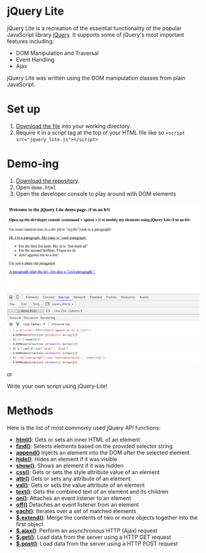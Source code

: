 # jQuery Lite

jQuery Lite is a recreation of the essential functionality of the popular JavaScript library [jQuery](https://jquery.com/). It supports some of jQuery's most important features including:

* DOM Manipulation and Traversal
* Event Handling
* Ajax

jQuery Lite was written using the DOM manipulation classes from plain JavaScript.


# Set up

1. [Download the file](https://raw.githubusercontent.com/deager/jquery-lite/master/jquery_lite.js) into your working directory.
2. Require it in a script tag at the top of your HTML file like so `<script src="jquery_lite.js"></script>`


# Demo-ing

1. [Download the repository](https://github.com/deager/jquery-lite/archive/master.zip).
2. Open `demo.html`
3. Open the developer console to play around with DOM elements

![Demo-screenshot](./demo-screenshot.png)

or

Write your own script using jQuery-Lite!

# Methods

Here is the list of most commonly used jQuery API functions:

* **[html()](http://api.jquery.com/html)**: Gets or sets an inner HTML of an element
* **[find()](http://api.jquery.com/find)**: Selects elements based on the provided selector string
* **[append()](http://api.jquery.com/append)** Injects an element into the DOM after the selected element
* **[hide()](http://api.jquery.com/hide)**: Hides an element if it was visible
* **[show()](http://api.jquery.com/show)**: Shows an element if it was hidden
* **[css()](http://api.jquery.com/css)**: Gets or sets the style attribute value of an element
* **[attr()](http://api.jquery.com/attr)** Gets or sets any attribute of an element
* **[val()](http://api.jquery.com/val)**: Gets or sets the value attribute of an element
* **[text()](http://api.jquery.com/text)**: Gets the combined text of an element and its children
* **[on()](http://api.jquery.com/on)**: Attaches an event listener to an element
* **[off()](http://api.jquery.com/off)** Detaches an event listener from an element
* **[each()](http://api.jquery.com/each)**: Iterates over a set of matched elements
* **[$.extend()](http://api.jquery.com/jQuery.extend)**: Merge the contents of two or more objects together into the first object
* **[$.ajax()](http://api.jquery.com/jQuery.)**: Perform an asynchronous HTTP (Ajax) request
* **[$.get()](http://api.jquery.com/jQuery.)**: Load data from the server using a HTTP GET request
* **[$.post()](http://api.jquery.com/jQuery.)**: Load data from the server using a HTTP POST request